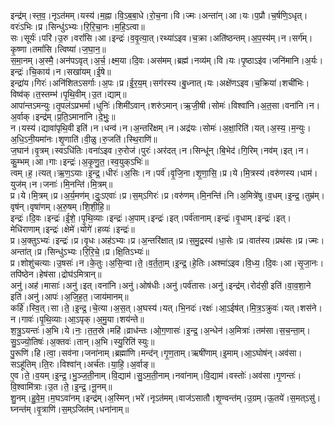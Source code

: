 

  
इन्द्र॑म्।स्त॒व॒।नृऽत॑मम्।यस्य॑।म॒ह्ना।वि॒ऽब॒बा॒धे।रो॒च॒ना।वि।ज्मः।अन्ता॑न्।आ।यः।प॒प्रौ।च॒र्षणि॒ऽधृत्।वरः॑ऽभिः।प्र।सिन्धु॑ऽभ्यः।रि॒रि॒चा॒नः।म॒हि॒ऽत्वा॥  
सः।सूर्यः॑।परि॑।उ॒रु।वरां॑सि।आ।इन्द्रः॑।व॒वृ॒त्या॒त्।रथ्या॑ऽइव।च॒क्रा।अति॑ष्ठन्तम्।अ॒प॒स्य॑म्।न।सर्ग॑म्।कृ॒ष्णा।तमां॑सि।त्विष्या॑।ज॒घा॒न॒॥  
स॒मा॒नम्।अ॒स्मै॒।अन॑पऽवृत्।अ॒र्च॒।क्ष्म॒या।दि॒वः।अस॑मम्।ब्रह्म॑।नव्य॑म्।वि।यः।पृ॒ष्ठाऽइ॑व।जनि॑मानि।अ॒र्यः।इन्द्रः॑।चि॒काय॑।न।सखा॑यम्।ई॒षे॥  
इन्द्रा॑य।गिरः॑।अनि॑शितऽसर्गाः।अ॒पः।प्र।ई॒र॒य॒म्।सग॑रस्य।बु॒ध्नात्।यः।अक्षे॑णऽइव।च॒क्रिया॑।शची॑भिः।विष्व॑क्।त॒स्तम्भ॑।पृ॒थि॒वीम्।उ॒त।द्याम्॥  
आपा॑न्तऽमन्युः।तृ॒पल॑ऽप्रभर्मा।धुनिः॑।शिमी॑ऽवान्।शरु॑ऽमान्।ऋ॒जी॒षी।सोमः॑।विश्वा॑नि।अ॒त॒सा।वना॑नि।न।अ॒र्वाक्।इन्द्र॑म्।प्र॒ति॒ऽमाना॑नि।दे॒भुः॒॥  
न।यस्य॑।द्यावा॑पृथि॒वी इति॑।न।धन्व॑।न।अ॒न्तरि॑क्षम्।न।अद्र॑यः।सोमः॑।अ॒क्षा॒रिति॑।यत्।अ॒स्य॒।म॒न्युः।अ॒धि॒ऽनी॒यमा॑नः।शृ॒णाति॑।वी॒ळु।रु॒जति॑।स्थि॒राणि॑॥  
ज॒घान॑।वृ॒त्रम्।स्वऽधि॑तिः।वना॑ऽइव।रु॒रोज॑।पुरः॑।अर॑दत्।न।सिन्धू॑न्।बि॒भेद॑।गि॒रिम्।नव॑म्।इत्।न।कु॒म्भम्।आ।गाः।इन्द्रः॑।अ॒कृ॒णु॒त॒।स्व॒युक्ऽभिः॑॥  
त्वम्।ह॒।त्यत्।ऋ॒ण॒ऽयाः।इ॒न्द्र॒।धीरः॑।अ॒सिः।न।पर्व॑।वृ॒जि॒ना।शृ॒णा॒सि॒।प्र।ये।मि॒त्रस्य॑।वरु॑णस्य।धाम॑।युज॑म्।न।जनाः॑।मि॒नन्ति॑।मि॒त्रम्॥  
प्र।ये।मि॒त्रम्।प्र।अ॒र्य॒मण॑म्।दुः॒ऽएवाः॑।प्र।स॒म्ऽगिरः॑।प्र।वरु॑णम्।मि॒नन्ति॑।नि।अ॒मित्रे॑षु।व॒धम्।इ॒न्द्र॒।तुम्र॑म्।वृष॑न्।वृषा॑णम्।अ॒रु॒षम्।शि॒शी॒हि॒॥  
इन्द्रः॑।दि॒वः।इन्द्रः॑।ई॒शे॒।पृ॒थि॒व्याः।इन्द्रः॑।अ॒पाम्।इन्द्रः॑।इत्।पर्व॑तानाम्।इन्द्रः॑।वृ॒धाम्।इन्द्रः॑।इत्।मेधि॑राणाम्।इन्द्रः॑।क्षेमे॑।योगे॑।हव्यः॑।इन्द्रः॑॥  
प्र।अ॒क्तुऽभ्यः॑।इन्द्रः॑।प्र।वृ॒धः।अह॑ऽभ्यः।प्र।अ॒न्तरि॑क्षात्।प्र।स॒मु॒द्रस्य॑।धा॒सेः।प्र।वात॑स्य।प्रथ॑सः।प्र।ज्मः।अन्ता॑त्।प्र।सिन्धु॑ऽभ्यः।रि॒रि॒चे॒।प्र।क्षि॒तिऽभ्यः॑॥  
प्र।शोशु॑चत्याः।उ॒षसः॑।न।के॒तुः।अ॒सि॒न्वा।ते॒।व॒र्त॒ता॒म्।इ॒न्द्र॒।हे॒तिः।अश्मा॑ऽइव।वि॒ध्य॒।दि॒वः।आ।सृ॒जा॒नः।तपि॑ष्ठेन।हेष॑सा।द्रोघ॑ऽमित्रान्॥  
अनु॑।अह॑।मासाः॑।अनु॑।इत्।वना॑नि।अनु॑।ओष॑धीः।अनु॑।पर्व॑तासः।अनु॑।इन्द्र॑म्।रोद॑सी॒ इति॑।वा॒व॒शा॒ने इति॑।अनु॑।आपः॑।अ॒जि॒ह॒त॒।जाय॑मानम्॥  
कर्हि॑।स्वि॒त्।सा।ते॒।इ॒न्द्र॒।चे॒त्या।अ॒स॒त्।अ॒घस्य॑।यत्।भि॒नदः॑।रक्षः॑।आ॒ऽईष॑त्।मि॒त्र॒ऽक्रुवः॑।यत्।शस॑ने।न।गावः॑।पृ॒थि॒व्याः।आ॒ऽपृक्।अ॒मु॒या।शय॑न्ते॥  
श॒त्रु॒ऽयन्तः॑।अ॒भि।ये।नः॒।त॒त॒स्रे।महि॑।व्राध॑न्तः।ओ॒ग॒णासः॑।इ॒न्द्र॒।अ॒न्धेन॑।अ॒मित्राः॑।तम॑सा।स॒च॒न्ता॒म्।सु॒ऽज्यो॒तिषः॑।अ॒क्तवः॑।तान्।अ॒भि।स्यु॒रिति॑ स्युः॥  
पु॒रूणि॑।हि।त्वा॒।सव॑ना।जना॑नाम्।ब्रह्मा॑णि।मन्द॑न्।गृ॒ण॒ताम्।ऋषी॑णाम्।इ॒माम्।आ॒ऽघोष॑न्।अव॑सा।सऽहू॑तिम्।ति॒रः।विश्वा॑न्।अर्च॑तः।या॒हि॒।अ॒र्वाङ्॥  
ए॒व।ते॒।व॒यम्।इ॒न्द्र॒।भु॒ञ्ज॒ती॒नाम्।वि॒द्याम॑।सु॒ऽम॒ती॒नाम्।नवा॑नाम्।वि॒द्याम॑।वस्तोः॑।अव॑सा।गृ॒णन्तः॑।वि॒श्वामि॑त्राः।उ॒त।ते॒।इ॒न्द्र॒।नू॒नम्॥  
शु॒नम्।हु॒वे॒म॒।म॒घऽवा॑नम्।इन्द्र॑म्।अ॒स्मिन्।भरे॑।नृऽत॑मम्।वाज॑ऽसातौ।शृ॒ण्वन्त॑म्।उ॒ग्रम्।ऊ॒तये॑।स॒मत्ऽसु॑।घ्नन्त॑म्।वृ॒त्राणि॑।स॒म्ऽजित॑म्।धना॑नाम्॥  
